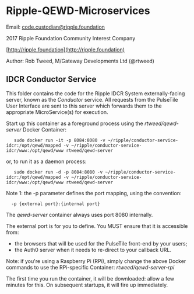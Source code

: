 # Ripple-QEWD-Microservices

Email: <code.custodian@ripple.foundation>

2017 Ripple Foundation Community Interest Company 

[http://ripple.foundation](http://ripple.foundation)

Author: Rob Tweed, M/Gateway Developments Ltd (@rtweed)

## IDCR Conductor Service

This folder contains the code for the Ripple IDCR System externally-facing server, known as the
*Conductor* service.  All requests from the PulseTile User Interface are sent to this server which
forwards them to the appropriate MicroService(s) for execution. 

Start up this container as a foreground process using the *rtweed/qewd-server* Docker Container:

       sudo docker run -it -p 8084:8080 -v ~/ripple/conductor-service-idcr:/opt/qewd/mapped -v ~/ripple/conductor-service-idcr/www:/opt/qewd/www rtweed/qewd-server


or, to run it as a daemon process:

       sudo docker run -d -p 8084:8080 -v ~/ripple/conductor-service-idcr:/opt/qewd/mapped -v ~/ripple/conductor-service-idcr/www:/opt/qewd/www rtweed/qewd-server


Note 1: the -p parameter defines the port mapping, using the convention:

      -p {external port}:{internal port}

The *qewd-server* container always uses port 8080 internally.  

The external port is for you to define.  You MUST ensure that it is accessible from:

-  the browsers that will be used for the PulseTile front-end by your users;
-  the Auth0 server when it needs to re-direct to your callback URL.  

Note: if you're using a Raspberry Pi (RPi), simply change the above Docker commands to use the RPi-specific Container: *rtweed/qewd-server-rpi*

The first time you run the container, it will be downloaded: allow a few minutes for this.  On subsequent 
startups, it will fire up immediately.


